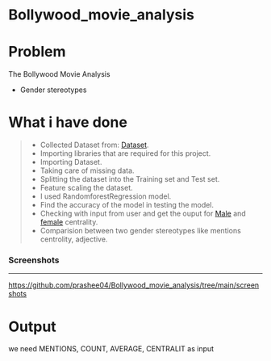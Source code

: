 # Bollywood_movie_analysis

# Problem

The Bollywood Movie Analysis
- Gender stereotypes

#  What i have done
> - Collected Dataset from: [Dataset](https://github.com/BollywoodData/Bollywood-Data).
> - Importing libraries that are required for this project.
> - Importing Dataset.
> - Taking care of missing data.
> - Splitting the dataset into the Training set and Test set.
> - Feature scaling the dataset.
> - I used RandomforestRegression model.
> - Find the accuracy of the model in testing the model.
> -  Checking with input from user and get the ouput for [Male](https://github.com/prashee04/Bollywood_movie_analysis/blob/main/final/male_centrality_rf.ipynb) and [female](https://github.com/prashee04/Bollywood_movie_analysis/blob/main/final/female_centrality_rf.ipynb) centrality.
> - Comparision between two gender stereotypes like mentions centrolity, adjective.

### Screenshots
 ---------
 https://github.com/prashee04/Bollywood_movie_analysis/tree/main/screenshots

 
 # Output
 
 
we need MENTIONS, COUNT,	AVERAGE, CENTRALIT as input
 
